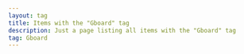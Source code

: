```yaml
---
layout: tag
title: Items with the "Gboard" tag
description: Just a page listing all items with the "Gboard" tag
tag: Gboard
---
```

